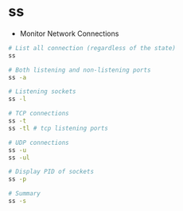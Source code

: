 # ss

- Monitor Network Connections

```sh
# List all connection (regardless of the state)
ss

# Both listening and non-listening ports
ss -a

# Listening sockets
ss -l

# TCP connections
ss -t
ss -tl # tcp listening ports

# UDP connections
ss -u
ss -ul

# Display PID of sockets
ss -p

# Summary
ss -s
```
